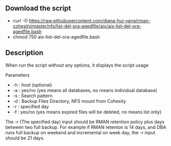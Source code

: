 ## Download the script
- curl -O https://raw.githubusercontent.com/diana-hui-yang/rman-cohesity/master/nfs/list-del-ora-agedfile/aix/aix-list-del-ora-agedfile.bash
- chmod 750 aix-list-del-ora-agedfile.bash

## Description
When run the script without any options, it displays the script usage

Parameters

- -h : host (optional)
- -a : yes/no (yes means all databases, no means individual database)
- -s : Search pattern
- -d : Backup Files Directory, NFS mount from Cohesity
- -r : specified day
- -f : yes/no (yes means expired files will be deleted, no means list only)

The -r (The specified day) input should be RMAN retention policy plus days between two full backup. For example if RMAN retenton is 14 days, and DBA runs full
backup on weekend and incremental on week day, the -r input should be 21 days. 
